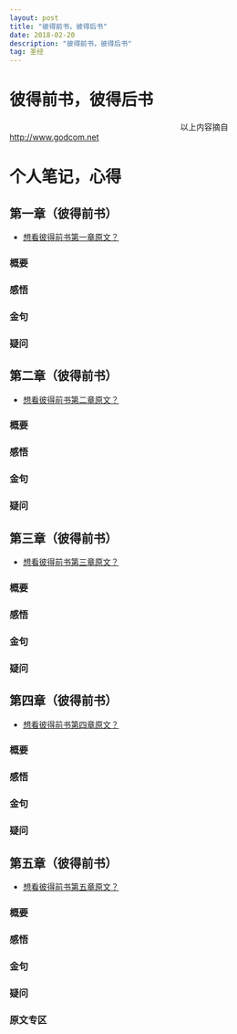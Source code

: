 ```yaml
---
layout: post
title: "彼得前书，彼得后书"
date: 2018-02-20
description: "彼得前书，彼得后书"
tag: 圣经 
---
```

# 彼得前书，彼得后书


　　
                                                                     以上内容摘自 http://www.godcom.net

# 个人笔记，心得  

## 第一章（彼得前书）         
* [想看彼得前书第一章原文？](#yuan-wen-zai-na-li-1)  
    
### 概要
  
### 感悟
                                             
### 金句
 
### 疑问


## 第二章（彼得前书）          
  
* [想看彼得前书第二章原文？](#yuan-wen-zai-na-li-2)  
    
### 概要
  
### 感悟
                                             
### 金句
 
### 疑问 


## 第三章（彼得前书）          
  
* [想看彼得前书第三章原文？](#yuan-wen-zai-na-li-3)  
    
### 概要
  
### 感悟
                                             
### 金句
 
### 疑问


## 第四章（彼得前书）          
  
* [想看彼得前书第四章原文？](#yuan-wen-zai-na-li-4)  
    
### 概要
  
### 感悟
                                             
### 金句
 
### 疑问


## 第五章（彼得前书）          
  
* [想看彼得前书第五章原文？](#yuan-wen-zai-na-li-5)  
    
### 概要
  
### 感悟
                                              
### 金句  
 
### 疑问  


### 原文专区    
  
<a name="yuan-wen-zai-na-li-1"></a>      
  

  
<a name="yuan-wen-zai-na-li-2"></a>     

  
<a name="yuan-wen-zai-na-li-3"></a>  
  
          

<a name="yuan-wen-zai-na-li-4"></a>                    
        
  
<a name="yuan-wen-zai-na-li-5"></a>    

